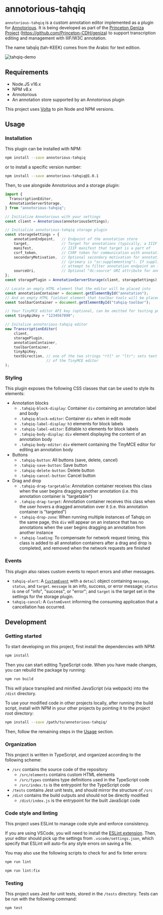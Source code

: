 # annotorious-tahqiq

`annotorious-tahqiq` is a custom annotation editor implemented as a plugin for [Annotorious](https://recogito.github.io/annotorious/). It is being developed as part of the [Princeton Geniza Project](http://geniza.princeton.edu) (https://github.com/Princeton-CDH/geniza) to support transcription editing and management with IIIF/W3C annotation.

The name taḥqīq (tah-KEEK) comes from the Arabic for text edition.

![tahqiq-demo](https://user-images.githubusercontent.com/7234006/194160646-e55abbcb-ef27-4482-b204-c19536d28091.gif)

## Requirements

- Node.JS v16.x
- NPM v8.x
- Annotorious
- An annotation store supported by an Annotorious plugin

This project uses [Volta](https://volta.sh/) to pin Node and NPM versions.

## Usage

### Installation

This plugin can be installed with NPM:

```sh
npm install --save annotorious-tahqiq
```

or to install a specific version number:

```sh
npm install --save annotorious-tahqiq@1.0.1
```

Then, to use alongside Annotorious and a storage plugin:

```js
import {
  TranscriptionEditor,
  AnnotationServerStorage,
} from "annotorious-tahqiq";

// Initialize Annotorious with your settings
const client = Annotorious(annotoriousSettings);

// Initialize annotorious-tahqiq storage plugin
const storageSettings = {
    annotationEndpoint,   // Endpoint of the annotation store
    target,               // Target for annotations (typically, a IIIF canvas)
    manifest,             // IIIF manifest that target is a part of
    csrf_token,           // CSRF token for communication with annotation store
    secondaryMotivation,  // Optional secondary motivation for annotations
                          // (primary is "sc:supplementing"). If supplied, will also
                          // attempt to filter annotation endpoint on this motivation.
    sourceUri,            // Optional "dc:source" URI attribute for annotations
};
const storagePlugin = AnnotationServerStorage(client, storageSettings);

// Locate an empty HTML element that the editor will be placed into
const annotationContainer = document.getElementById("annotation");
// And an empty HTML fieldset element that toolbar tools will be placed into
const toolbarContainer = document.getElementById("tahqiq-toolbar");

// Your TinyMCE editor API key (optional, can be omitted for testing purposes)
const tinyApiKey = "1234567890";

// Initalize annotorious-tahqiq editor
new TranscriptionEditor(
    client,
    storagePlugin,
    annotationContainer,
    toolbarContainer,
    tinyApiKey,
    textDirection, // one of the two strings "rtl" or "ltr"; sets text direction
                   // of the TinyMCE editor 
);
```

### Styling

This plugin exposes the following CSS classes that can be used to style its elements:

- Annotation blocks
  - `.tahqiq-block-display`: Container `div` containing an annotation label and body
  - `.tahqiq-block-editor`: Container `div` when in edit mode
  - `.tahqiq-label-display`: `h3` elements for block labels
  - `.tahqiq-label-editor`: Editable `h3` elements for block labels
  - `.tahqiq-body-display`: `div` element displaying the content of an annotation body
  - `.tahqiq-body-editor`: `div` element containing the TinyMCE editor for editing an annotation body
- Buttons
  - `.tahqiq-button`: All buttons (save, delete, cancel)
  - `.tahqiq-save-button`: Save button
  - `.tahqiq-delete-button`: Delete button
  - `.tahqiq-cancel-button`: Cancel button
- Drag and drop
  - `.tahqiq-drag-targetable`: Annotation container receives this class when the user begins dragging another annotation (i.e. this annotation container is "targetable")
  - `.tahqiq-drag-target`: Annotation container receives this class when the user hovers a dragged annotation over it (i.e. this annotation container is "targeted")
  - `.tahqiq-drop-zone`: When running multiple instances of Tahqiq on the same page, this `div` will appear on an instance that has no annotations when the user begins dragging an annotation from another instance 
  - `.tahqiq-loading`: To compensate for network request timing, this class is added to all annotation containers after a drag and drop is completed, and removed when the network requests are finished


### Events

This plugin also raises custom events to report errors and other messages.

- `tahqiq-alert`: A [`CustomEvent`](https://developer.mozilla.org/en-US/docs/Web/API/CustomEvent) with a `detail` object containing `message`, `status`, and `target`. `message` is an info, success, or error message; `status` is one of "info", "success", or "error"; and `target` is the target set in the settings for the storage plugin.
- `tahqiq-cancel`: A `CustomEvent` informing the consuming application that a cancellation has occurred.


## Development

### Getting started

To start developing on this project, first install the dependencies with NPM:

```sh
npm install
```

Then you can start editing TypeScript code. When you have made changes, you can rebuild the package by running:

```sh
npm run build
```

This will place transpiled and minified JavaScript (via webpack) into the `/dist` directory.

To use your modified code in other projects locally, after running the build script, install with NPM in your other projects by pointing it to the project root directory:

```sh
npm install --save /path/to/annotorious-tahqiq/
```

Then, follow the remaining steps in the [Usage](#usage) section.

### Organization

This project is written in TypeScript, and organized according to the following scheme:

- `/src` contains the source code of the repository
    - `/src/elements` contains custom HTML elements
    - `/src/types` contains type definitions used in the TypeScript code
    - `/src/index.ts` is the entrypoint for the TypeScript code
- `/tests` contains Jest unit tests, and should mirror the structure of `/src`
- `/dist` contains the build outputs and should not be directly modified
    - `/dist/index.js` is the entrypoint for the built JavaScipt code

### Code style and linting

This project uses ESLint to manage code style and enforce consistency.

If you are using VSCode, you will need to install the [ESLint extension](https://marketplace.visualstudio.com/items?itemName=dbaeumer.vscode-eslint). Then, your editor should pick up the settings from `.vscode/settings.json`, which specify that ESLint will auto-fix any style errors on saving a file.

You may also use the following scripts to check for and fix linter errors:

```sh
npm run lint
```

```sh
npm run lint:fix
```

### Testing

This project uses Jest for unit tests, stored in the `/tests` directory. Tests can be run with the following command:

```sh
npm test
```
